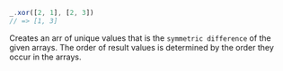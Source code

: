 ```js
_.xor([2, 1], [2, 3])
// => [1, 3]
```

Creates an arr of unique values that is the `symmetric difference` of the given arrays. The order of result values is determined by the order they occur in the arrays.
